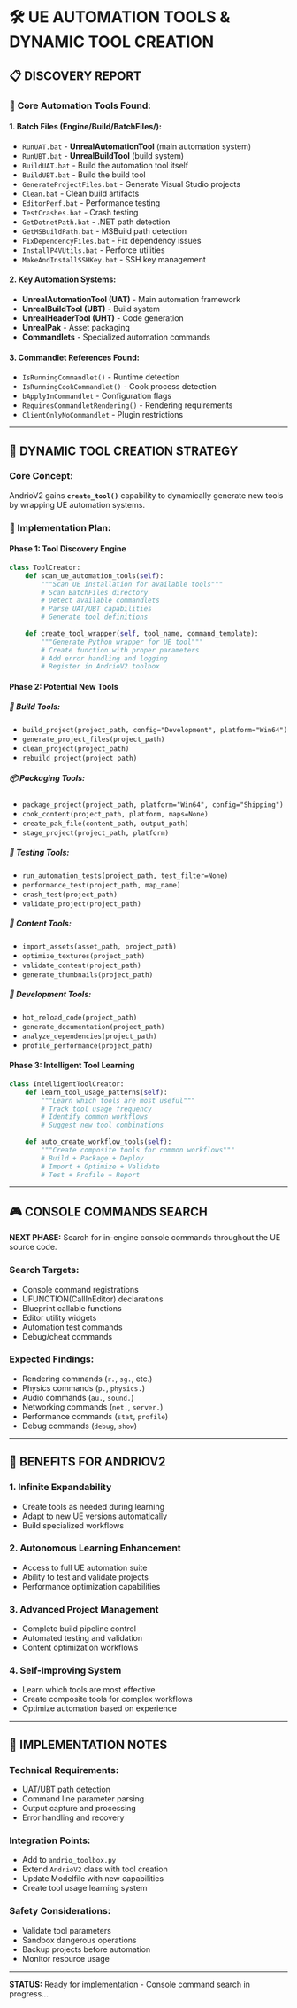 # 🛠️ **UE AUTOMATION TOOLS & DYNAMIC TOOL CREATION**

## 📋 **DISCOVERY REPORT**

### 🔧 **Core Automation Tools Found:**

#### **1. Batch Files (Engine/Build/BatchFiles/):**
- `RunUAT.bat` - **UnrealAutomationTool** (main automation system)
- `RunUBT.bat` - **UnrealBuildTool** (build system)
- `BuildUAT.bat` - Build the automation tool itself
- `BuildUBT.bat` - Build the build tool
- `GenerateProjectFiles.bat` - Generate Visual Studio projects
- `Clean.bat` - Clean build artifacts
- `EditorPerf.bat` - Performance testing
- `TestCrashes.bat` - Crash testing
- `GetDotnetPath.bat` - .NET path detection
- `GetMSBuildPath.bat` - MSBuild path detection
- `FixDependencyFiles.bat` - Fix dependency issues
- `InstallP4VUtils.bat` - Perforce utilities
- `MakeAndInstallSSHKey.bat` - SSH key management

#### **2. Key Automation Systems:**
- **UnrealAutomationTool (UAT)** - Main automation framework
- **UnrealBuildTool (UBT)** - Build system  
- **UnrealHeaderTool (UHT)** - Code generation
- **UnrealPak** - Asset packaging
- **Commandlets** - Specialized automation commands

#### **3. Commandlet References Found:**
- `IsRunningCommandlet()` - Runtime detection
- `IsRunningCookCommandlet()` - Cook process detection
- `bApplyInCommandlet` - Configuration flags
- `RequiresCommandletRendering()` - Rendering requirements
- `ClientOnlyNoCommandlet` - Plugin restrictions

---

## 🎯 **DYNAMIC TOOL CREATION STRATEGY**

### **Core Concept:**
AndrioV2 gains **`create_tool()`** capability to dynamically generate new tools by wrapping UE automation systems.

### **🚀 Implementation Plan:**

#### **Phase 1: Tool Discovery Engine**
```python
class ToolCreator:
    def scan_ue_automation_tools(self):
        """Scan UE installation for available tools"""
        # Scan BatchFiles directory
        # Detect available commandlets
        # Parse UAT/UBT capabilities
        # Generate tool definitions
        
    def create_tool_wrapper(self, tool_name, command_template):
        """Generate Python wrapper for UE tool"""
        # Create function with proper parameters
        # Add error handling and logging
        # Register in AndrioV2 toolbox
```

#### **Phase 2: Potential New Tools**

##### **🔨 Build Tools:**
- `build_project(project_path, config="Development", platform="Win64")`
- `generate_project_files(project_path)`
- `clean_project(project_path)`
- `rebuild_project(project_path)`

##### **📦 Packaging Tools:**
- `package_project(project_path, platform="Win64", config="Shipping")`
- `cook_content(project_path, platform, maps=None)`
- `create_pak_file(content_path, output_path)`
- `stage_project(project_path, platform)`

##### **🧪 Testing Tools:**
- `run_automation_tests(project_path, test_filter=None)`
- `performance_test(project_path, map_name)`
- `crash_test(project_path)`
- `validate_project(project_path)`

##### **🎨 Content Tools:**
- `import_assets(asset_path, project_path)`
- `optimize_textures(project_path)`
- `validate_content(project_path)`
- `generate_thumbnails(project_path)`

##### **🔧 Development Tools:**
- `hot_reload_code(project_path)`
- `generate_documentation(project_path)`
- `analyze_dependencies(project_path)`
- `profile_performance(project_path)`

#### **Phase 3: Intelligent Tool Learning**
```python
class IntelligentToolCreator:
    def learn_tool_usage_patterns(self):
        """Learn which tools are most useful"""
        # Track tool usage frequency
        # Identify common workflows
        # Suggest new tool combinations
        
    def auto_create_workflow_tools(self):
        """Create composite tools for common workflows"""
        # Build + Package + Deploy
        # Import + Optimize + Validate
        # Test + Profile + Report
```

---

## 🎮 **CONSOLE COMMANDS SEARCH**

**NEXT PHASE:** Search for in-engine console commands throughout the UE source code.

### **Search Targets:**
- Console command registrations
- UFUNCTION(CallInEditor) declarations
- Blueprint callable functions
- Editor utility widgets
- Automation test commands
- Debug/cheat commands

### **Expected Findings:**
- Rendering commands (`r.`, `sg.`, etc.)
- Physics commands (`p.`, `physics.`)
- Audio commands (`au.`, `sound.`)
- Networking commands (`net.`, `server.`)
- Performance commands (`stat`, `profile`)
- Debug commands (`debug`, `show`)

---

## 🚀 **BENEFITS FOR ANDRIOV2**

### **1. Infinite Expandability**
- Create tools as needed during learning
- Adapt to new UE versions automatically
- Build specialized workflows

### **2. Autonomous Learning Enhancement**
- Access to full UE automation suite
- Ability to test and validate projects
- Performance optimization capabilities

### **3. Advanced Project Management**
- Complete build pipeline control
- Automated testing and validation
- Content optimization workflows

### **4. Self-Improving System**
- Learn which tools are most effective
- Create composite tools for complex workflows
- Optimize automation based on experience

---

## 📝 **IMPLEMENTATION NOTES**

### **Technical Requirements:**
- UAT/UBT path detection
- Command line parameter parsing
- Output capture and processing
- Error handling and recovery

### **Integration Points:**
- Add to `andrio_toolbox.py`
- Extend `AndrioV2` class with tool creation
- Update Modelfile with new capabilities
- Create tool usage learning system

### **Safety Considerations:**
- Validate tool parameters
- Sandbox dangerous operations
- Backup projects before automation
- Monitor resource usage

---

**STATUS:** Ready for implementation - Console command search in progress... 
